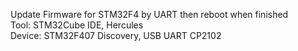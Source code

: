 Update Firmware for STM32F4 by UART then reboot when finished  
Tool: STM32Cube IDE, Hercules  
Device: STM32F407 Discovery, USB UART CP2102
